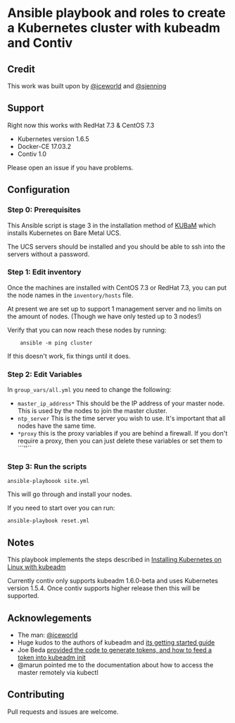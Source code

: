 # Ansible playbook and roles to create a Kubernetes cluster with kubeadm and Contiv

## Credit
This work was built upon by [@iceworld](https://github.com/iceworld/) and [@sjenning](https://github.com/sjenning/kubeadm-playbook)


## Support
Right now this works with RedHat 7.3 & CentOS 7.3

* Kubernetes version 1.6.5
* Docker-CE 17.03.2
* Contiv 1.0

Please open an issue if you have problems.

## Configuration

### Step 0: Prerequisites
This Ansible script is stage 3 in the installation method of [KUBaM](https://ciscoucs.github.io/kubam/) which installs Kubernetes on Bare Metal UCS.  

The UCS servers should be installed and you should be able to ssh into the servers without a password. 

### Step 1: Edit inventory
Once the machines are installed with CentOS 7.3 or RedHat 7.3, you can put the node names in the 
```inventory/hosts``` file.   

At present we are set up to support 1 management server and no limits on the amount of nodes. (Though we have only tested up to 3 nodes!)

Verify that you can now reach these nodes by running: 

```
    ansible -m ping cluster
```
If this doesn't work, fix things until it does. 

### Step 2: Edit Variables

In ```group_vars/all.yml``` you need to change the following: 

* ```master_ip_address*``` This should be the IP address of your master node.  This is used by the nodes to join the master cluster. 
* ```ntp_server``` This is the time server you wish to use. It's important that all nodes have the same time.
* ```*proxy``` this is the proxy variables if you are behind a firewall. If you don't require a proxy, then you can just delete these variables or set them to ```''``

### Step 3: Run the scripts


```
ansible-playboook site.yml
```
This will go through and install your nodes. 

If you need to start over you can run: 

```
ansible-playbook reset.yml
```

## Notes

This playbook implements the steps described in [Installing Kubernetes on Linux with kubeadm](http://kubernetes.io/docs/getting-started-guides/kubeadm/)

Currently contiv only supports kubeadm 1.6.0-beta and uses Kubernetes version 1.5.4.  Once contiv supports higher release then this will be supported. 


## Acknowlegements

* The man:  [@iceworld](https://github.com/iceworld)
* Huge kudos to the authors of kubeadm and [its getting started guide](http://kubernetes.io/docs/getting-started-guides/kubeadm/)
* Joe Beda [provided the code to generate tokens, and how to feed a token into kubeadm init](https://github.com/upmc-enterprises/kubeadm-aws/issues/1)
* @marun pointed me to the documentation about how to access the master remotely via kubectl

## Contributing

Pull requests and issues are welcome.












